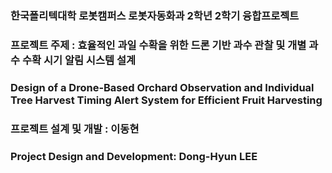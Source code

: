 ### 한국폴리텍대학 로봇캠퍼스 로봇자동화과 2학년 2학기 융합프로젝트

### 프로젝트 주제 : 효율적인 과일 수확을 위한 드론 기반 과수 관찰 및 개별 과수 수확 시기 알림 시스템 설계

### Design of a Drone-Based Orchard Observation and Individual Tree Harvest Timing Alert System for Efficient Fruit Harvesting

### 프로젝트 설계 및 개발 : 이동현

### Project Design and Development: Dong-Hyun LEE
